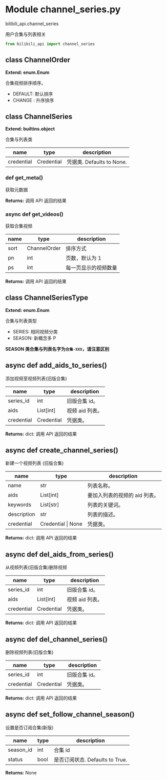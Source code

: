 # Module channel_series.py


bilibili_api.channel_series

用户合集与列表相关


``` python
from bilibili_api import channel_series
```

## class ChannelOrder

**Extend: enum.Enum**

合集视频排序顺序。
+ DEFAULT: 默认排序
+ CHANGE : 升序排序




## class ChannelSeries

**Extend: builtins.object**

合集与列表类


| name | type | description |
| - | - | - |
| credential | Credential | 凭据类. Defaults to None. |


### def get_meta()

获取元数据



**Returns:** 调用 API 返回的结果




### async def get_videos()

获取合集视频

| name | type | description |
| - | - | - |
| sort | ChannelOrder | 排序方式 |
| pn | int | 页数，默认为 1 |
| ps | int | 每一页显示的视频数量 |

**Returns:** 调用 API 返回的结果




## class ChannelSeriesType

**Extend: enum.Enum**

合集与列表类型

+ SERIES: 相同视频分类
+ SEASON: 新概念多 P

**SEASON 类合集与列表名字为`合集·XXX`，请注意区别**




## async def add_aids_to_series()

添加视频至视频列表(旧版合集)


| name | type | description |
| - | - | - |
| series_id | int | 旧版合集 id。 |
| aids | List[int] | 视频 aid 列表。 |
| credential | Credential | 凭据类。 |

**Returns:** dict: 调用 API 返回的结果




## async def create_channel_series()

新建一个视频列表 (旧版合集)


| name | type | description |
| - | - | - |
| name | str | 列表名称。 |
| aids | List[int] | 要加入列表的视频的 aid 列表。 |
| keywords | List[str] | 列表的关键词。 |
| description | str | 列表的描述。 |
| credential | Credential \| None | 凭据类。 |

**Returns:** dict: 调用 API 返回的结果




## async def del_aids_from_series()

从视频列表(旧版合集)删除视频


| name | type | description |
| - | - | - |
| series_id | int | 旧版合集 id。 |
| aids | List[int] | 视频 aid 列表。 |
| credential | Credential | 凭据类。 |

**Returns:** dict: 调用 API 返回的结果




## async def del_channel_series()

删除视频列表(旧版合集)


| name | type | description |
| - | - | - |
| series_id | int | 旧版合集 id。 |
| credential | Credential | 凭据类。 |

**Returns:** dict: 调用 API 返回的结果




## async def set_follow_channel_season()

设置是否订阅合集(新版)


| name | type | description |
| - | - | - |
| season_id | int | 合集 id |
| status | bool | 是否订阅状态. Defaults to True. |

**Returns:** None



